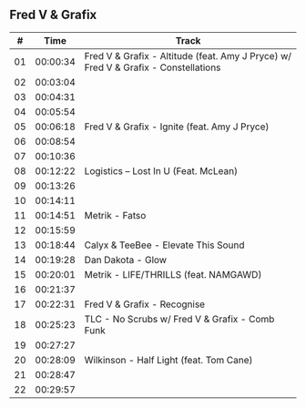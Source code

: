 ## Fred V & Grafix

| \#  | Time     | Track                                                                              |
| --- | -------- | ---------------------------------------------------------------------------------- |
| 01  | 00:00:34 | Fred V & Grafix - Altitude (feat. Amy J Pryce) w/ Fred V & Grafix - Constellations |
| 02  | 00:03:04 |                                                                                    |
| 03  | 00:04:31 |                                                                                    |
| 04  | 00:05:54 |                                                                                    |
| 05  | 00:06:18 | Fred V & Grafix - Ignite (feat. Amy J Pryce)                                       |
| 06  | 00:08:54 |                                                                                    |
| 07  | 00:10:36 |                                                                                    |
| 08  | 00:12:22 | Logistics – Lost In U (Feat. McLean)                                               |
| 09  | 00:13:26 |                                                                                    |
| 10  | 00:14:11 |                                                                                    |
| 11  | 00:14:51 | Metrik - Fatso                                                                     |
| 12  | 00:15:59 |                                                                                    |
| 13  | 00:18:44 | Calyx & TeeBee - Elevate This Sound                                                |
| 14  | 00:19:28 | Dan Dakota - Glow                                                                  |
| 15  | 00:20:01 | Metrik - LIFE/THRILLS (feat. NAMGAWD)                                              |
| 16  | 00:21:37 |                                                                                    |
| 17  | 00:22:31 | Fred V & Grafix - Recognise                                                        |
| 18  | 00:25:23 | TLC - No Scrubs w/ Fred V & Grafix - Comb Funk                                     |
| 19  | 00:27:27 |                                                                                    |
| 20  | 00:28:09 | Wilkinson - Half Light (feat. Tom Cane)                                            |
| 21  | 00:28:47 |                                                                                    |
| 22  | 00:29:57 |                                                                                    |
